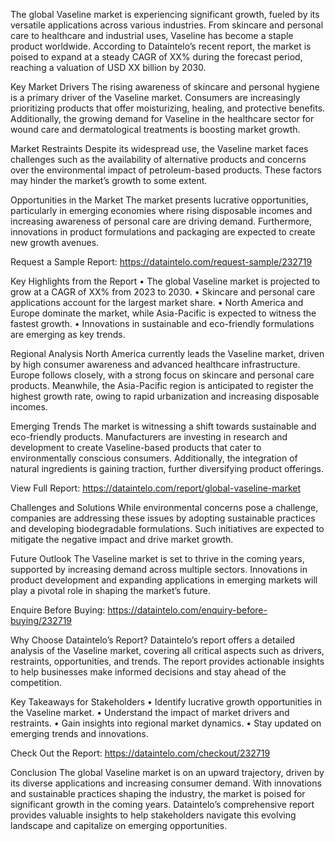 The global Vaseline market is experiencing significant growth, fueled by its versatile applications across various industries. From skincare and personal care to healthcare and industrial uses, Vaseline has become a staple product worldwide. According to Dataintelo’s recent report, the market is poised to expand at a steady CAGR of XX% during the forecast period, reaching a valuation of USD XX billion by 2030.

Key Market Drivers
The rising awareness of skincare and personal hygiene is a primary driver of the Vaseline market. Consumers are increasingly prioritizing products that offer moisturizing, healing, and protective benefits. Additionally, the growing demand for Vaseline in the healthcare sector for wound care and dermatological treatments is boosting market growth.

Market Restraints
Despite its widespread use, the Vaseline market faces challenges such as the availability of alternative products and concerns over the environmental impact of petroleum-based products. These factors may hinder the market’s growth to some extent.

Opportunities in the Market
The market presents lucrative opportunities, particularly in emerging economies where rising disposable incomes and increasing awareness of personal care are driving demand. Furthermore, innovations in product formulations and packaging are expected to create new growth avenues.

Request a Sample Report: https://dataintelo.com/request-sample/232719

Key Highlights from the Report
•	The global Vaseline market is projected to grow at a CAGR of XX% from 2023 to 2030.
•	Skincare and personal care applications account for the largest market share.
•	North America and Europe dominate the market, while Asia-Pacific is expected to witness the fastest growth.
•	Innovations in sustainable and eco-friendly formulations are emerging as key trends.

Regional Analysis
North America currently leads the Vaseline market, driven by high consumer awareness and advanced healthcare infrastructure. Europe follows closely, with a strong focus on skincare and personal care products. Meanwhile, the Asia-Pacific region is anticipated to register the highest growth rate, owing to rapid urbanization and increasing disposable incomes.

Emerging Trends
The market is witnessing a shift towards sustainable and eco-friendly products. Manufacturers are investing in research and development to create Vaseline-based products that cater to environmentally conscious consumers. Additionally, the integration of natural ingredients is gaining traction, further diversifying product offerings.

View Full Report: https://dataintelo.com/report/global-vaseline-market

Challenges and Solutions
While environmental concerns pose a challenge, companies are addressing these issues by adopting sustainable practices and developing biodegradable formulations. Such initiatives are expected to mitigate the negative impact and drive market growth.

Future Outlook
The Vaseline market is set to thrive in the coming years, supported by increasing demand across multiple sectors. Innovations in product development and expanding applications in emerging markets will play a pivotal role in shaping the market’s future.

Enquire Before Buying: https://dataintelo.com/enquiry-before-buying/232719

Why Choose Dataintelo’s Report?
Dataintelo’s report offers a detailed analysis of the Vaseline market, covering all critical aspects such as drivers, restraints, opportunities, and trends. The report provides actionable insights to help businesses make informed decisions and stay ahead of the competition.

Key Takeaways for Stakeholders
•	Identify lucrative growth opportunities in the Vaseline market.
•	Understand the impact of market drivers and restraints.
•	Gain insights into regional market dynamics.
•	Stay updated on emerging trends and innovations.

Check Out the Report: https://dataintelo.com/checkout/232719

Conclusion
The global Vaseline market is on an upward trajectory, driven by its diverse applications and increasing consumer demand. With innovations and sustainable practices shaping the industry, the market is poised for significant growth in the coming years. Dataintelo’s comprehensive report provides valuable insights to help stakeholders navigate this evolving landscape and capitalize on emerging opportunities.
